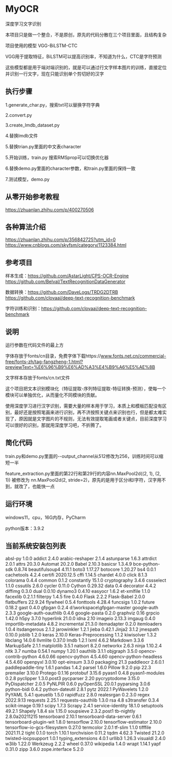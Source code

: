 # MyOCR
深度学习文字识别

本项目只是做一个整合，不是原创，原先的代码分散在三个项目里面，且结构复杂

项目使用的模型 VGG-BiLSTM-CTC

VGG用于提取特征，BiLSTM可以提高识别率，不知道为什么，CTC是字符预测

这些模型都是用于端对端识别的，就是可以通过行文字样本图片的训练，直接定位并识别一行文字，现在只能识别单个剪切好的汉字

## 执行步骤

1.generate_char.py，搜索txt可以替换字符字典

2.convert.py

3.create_lmdb_dataset.py

4.替换lmdb文件

5.替换trian.py里面的中文表character

5.开始训练，train.py 搜索RMSprop可以切换优化器

6.替换demo.py里面的character参数，和train.py里面的保持一致

7.测试模型，demo.py

## 从零开始参考教程
https://zhuanlan.zhihu.com/p/400270506

## 各种算法介绍
https://zhuanlan.zhihu.com/p/356842725?utm_id=0
https://www.cnblogs.com/skyfsm/category/1123384.html

## 参考项目

样本生成：https://github.com/AstarLight/CPS-OCR-Engine https://github.com/Belval/TextRecognitionDataGenerator

数据转换：https://github.com/DaveLogs/TRDG2DTRB https://github.com/clovaai/deep-text-recognition-benchmark

字符训练和识别：https://github.com/clovaai/deep-text-recognition-benchmark

## 说明
运行参数在代码文件的最上方

字体存放于fonts/cn目录，免费字体下载https://www.fonts.net.cn/commercial-free/fonts-zh/tag-fangzheng-1.html?previewText=%E6%96%B9%E6%AD%A3%E4%B9%A6%E5%AE%8B

文字样本存放于fonts/cn.txt文件

这个项目把文本识别模块化（特征提取-序列特征提取-特征转换-预测），使每一个模块可以单独优化，从而量化不同模块的贡献。

使用深度学习进行汉字识别，需要大量的样本用于学习，本质上和模板匹配没有区别，最好还是按照笔画来进行识别，再不济按照关键点来识别也行，但是都太难实现了，原因就是文字图片的不规则，无法有效提取笔画或者关键点，目前深度学习可以很好的识别，那就用深度学习吧，不折腾了。

## 简化代码

train.py和demo.py里面的--output_channel从512修改为256，训练时间可以缩短一半

feature_extraction.py里面的第22行和第29行的内容nn.MaxPool2d((2, 1), (2, 1)) 被修改为 nn.MaxPool2d(2, stride=2)，原先的是用于区分i和l字符，汉字用不到，就改了，也能快一点

## 运行环境

windows11，cpu，16G内存，PyCharm

python版本：3.9.2

## 当前系统安装包列表

absl-py                      1.0.0
addict                       2.4.0
arabic-reshaper              2.1.4
astunparse                   1.6.3
attrdict                     2.0.1
attrs                        20.3.0
Automat                      20.2.0
Babel                        2.10.3
basicsr                      1.3.4.9
bce-python-sdk               0.8.74
beautifulsoup4               4.11.1
boto3                        1.17.27
botocore                     1.20.27
bs4                          0.0.1
cachetools                   4.2.4
certifi                      2020.12.5
cffi                         1.14.5
chardet                      4.0.0
click                        8.1.3
colorama                     0.4.4
common                       0.1.2
constantly                   15.1.0
cryptography                 3.4.6
cssselect                    1.1.0
cssutils                     2.6.0
cycler                       0.11.0
Cython                       0.29.32
data                         0.4
decorator                    4.4.2
diffimg                      0.3.0
dual                         0.0.10
dynamo3                      0.4.10
easyocr                      1.6.2
et-xmlfile                   1.1.0
facexlib                     0.2.1.1
filterpy                     1.4.5
fire                         0.4.0
Flask                        2.2.2
Flask-Babel                  2.0.0
flatbuffers                  22.9.24
flywheel                     0.5.4
fonttools                    4.28.4
funcsigs                     1.0.2
future                       0.18.2
gast                         0.4.0
gfpgan                       0.2.4          d:\workspace\gfpgan-master
google-auth                  2.3.3
google-auth-oauthlib         0.4.6
google-pasta                 0.2.0
graphviz                     0.16
grpcio                       1.42.0
h5py                         3.7.0
hyperlink                    21.0.0
idna                         2.10
imageio                      2.13.3
imgaug                       0.4.0
importlib-metadata           4.8.2
incremental                  21.3.0
itemadapter                  0.2.0
itemloaders                  1.0.4
itsdangerous                 2.1.2
jarowinkler                  1.2.1
jieba                        0.42.1
Jinja2                       3.1.2
jmespath                     0.10.0
joblib                       1.2.0
keras                        2.10.0
Keras-Preprocessing          1.1.2
kiwisolver                   1.3.2
libclang                     14.0.6
llvmlite                     0.37.0
lmdb                         1.2.1
lxml                         4.6.2
Markdown                     3.3.6
MarkupSafe                   2.1.1
matplotlib                   3.5.1
natsort                      8.2.0
networkx                     2.6.3
ninja                        1.10.2.4
nltk                         3.7
numba                        0.54.1
numpy                        1.20.1
oauthlib                     3.1.1
objgraph                     3.5.0
opencv-contrib-python        4.6.0.66
opencv-python                4.5.4.60
opencv-python-headless       4.5.4.60
openpyxl                     3.0.10
opt-einsum                   3.3.0
packaging                    21.3
paddleocr                    2.6.0.1
paddlepaddle-tiny            1.6.1
pandas                       1.4.2
parsel                       1.6.0
Pillow                       9.2.0
pip                          22.3
premailer                    3.10.0
Protego                      0.1.16
protobuf                     3.15.6
pyasn1                       0.4.8
pyasn1-modules               0.2.8
pyclipper                    1.3.0.post3
pycparser                    2.20
pycryptodome                 3.15.0
PyDispatcher                 2.0.5
PyNLPIR                      0.6.0
pyOpenSSL                    20.0.1
pyparsing                    3.0.6
python-bidi                  0.4.2
python-dateutil              2.8.1
pytz                         2022.1
PyWavelets                   1.2.0
PyYAML                       5.4.1
queuelib                     1.5.0
rapidfuzz                    2.8.0
realesrgan                   0.2.3.0
regex                        2022.9.13
requests                     2.25.1
requests-oauthlib            1.3.0
rsa                          4.8
s3transfer                   0.3.4
scikit-image                 0.19.1
scipy                        1.7.3
Scrapy                       2.4.1
service-identity             18.1.0
setuptools                   49.2.1
Shapely                      1.8.4
six                          1.15.0
soupsieve                    2.3.2.post1
tb-nightly                   2.8.0a20211215
tensorboard                  2.10.1
tensorboard-data-server      0.6.1
tensorboard-plugin-wit       1.8.0
tensorflow                   2.10.0
tensorflow-estimator         2.10.0
tensorflow-io-gcs-filesystem 0.27.0
termcolor                    2.0.1
tf-slim                      1.1.0
tifffile                     2021.11.2
tight                        0.1.0
torch                        1.10.1
torchvision                  0.11.2
tqdm                         4.62.3
Twisted                      21.2.0
twisted-iocpsupport          1.0.1
typing_extensions            4.0.1
urllib3                      1.26.3
visualdl                     2.4.0
w3lib                        1.22.0
Werkzeug                     2.2.2
wheel                        0.37.0
wikipedia                    1.4.0
wrapt                        1.14.1
yapf                         0.31.0
zipp                         3.6.0
zope.interface               5.2.0
